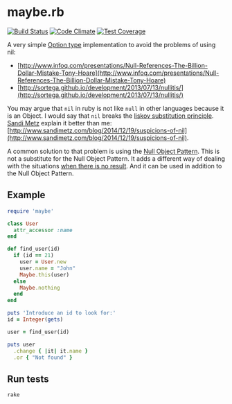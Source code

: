 # maybe.rb
[![Build Status](https://travis-ci.org/demonh3x/maybe.rb.svg?branch=master)](https://travis-ci.org/demonh3x/maybe.rb)
[![Code Climate](https://codeclimate.com/github/demonh3x/maybe.rb/badges/gpa.svg)](https://codeclimate.com/github/demonh3x/maybe.rb)
[![Test Coverage](https://codeclimate.com/github/demonh3x/maybe.rb/badges/coverage.svg)](https://codeclimate.com/github/demonh3x/maybe.rb/coverage)

A very simple [Option type](https://en.wikipedia.org/wiki/Option_type) implementation to avoid the problems of using nil:
* [http://www.infoq.com/presentations/Null-References-The-Billion-Dollar-Mistake-Tony-Hoare](http://www.infoq.com/presentations/Null-References-The-Billion-Dollar-Mistake-Tony-Hoare)
* [http://sortega.github.io/development/2013/07/13/nullitis/](http://sortega.github.io/development/2013/07/13/nullitis/)

You may argue that `nil` in ruby is not like `null` in other languages because it is an Object. I would say that `nil` breaks the [liskov substitution principle](http://c2.com/cgi/wiki?LiskovSubstitutionPrinciple). [Sandi Metz](https://twitter.com/sandimetz) explain it better than me: [http://www.sandimetz.com/blog/2014/12/19/suspicions-of-nil](http://www.sandimetz.com/blog/2014/12/19/suspicions-of-nil).

A common solution to that problem is using the [Null Object Pattern](http://refactoring.com/catalog/introduceNullObject.html). This is not a substitute for the Null Object Pattern. It adds a different way of dealing with the situations [when there is no result](http://blog.8thlight.com/uku-taht/2015/04/29/using-the-option-type-effectively.html). And it can be used in addition to the Null Object Pattern.

## Example

```ruby
require 'maybe'

class User
  attr_accessor :name
end

def find_user(id)
  if (id == 21)
    user = User.new
    user.name = "John"
    Maybe.this(user)
  else
    Maybe.nothing
  end
end

puts 'Introduce an id to look for:'
id = Integer(gets)

user = find_user(id)

puts user
  .change { |it| it.name }
  .or { "Not found" }
```

## Run tests
`rake`
